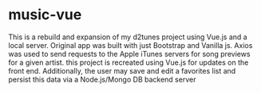 # music-vue
This is a rebuild and expansion of my d2tunes project using Vue.js and a local server.  Original app was built with just Bootstrap and Vanilla js.  Axios was used to send requests to the Apple iTunes servers for song previews for a given artist.  this project is recreated using Vue.js for updates on the front end.  Additionally, the user may save and edit a favorites list and persist this data via a Node.js/Mongo DB backend server
